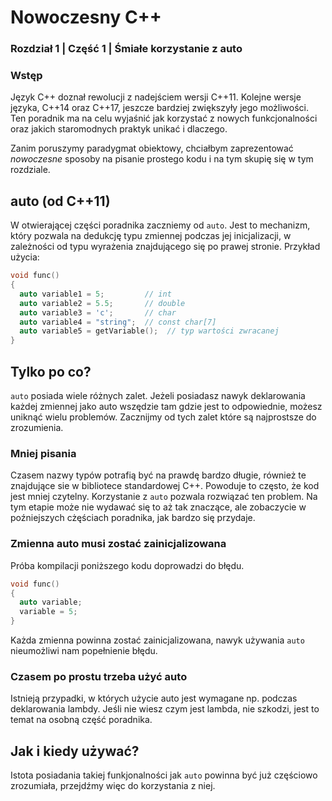 # Nowoczesny C++
### Rozdział 1 | Część 1 | Śmiałe korzystanie z auto

### Wstęp
Język C++ doznał rewolucji z nadejściem wersji C++11. Kolejne wersje języka, C++14 oraz C++17, jeszcze bardziej zwiększyły jego możliwości. 
Ten poradnik ma na celu wyjaśnić jak korzystać z nowych funkcjonalności oraz jakich staromodnych praktyk unikać i dlaczego.

Zanim poruszymy paradygmat obiektowy, chciałbym zaprezentować *nowoczesne* sposoby na pisanie prostego kodu i na tym skupię się w tym rozdziale.
## auto (od C++11)
W otwierającej części poradnika zaczniemy od ```auto```. Jest to mechanizm, który pozwala na dedukcję typu zmiennej podczas jej inicjalizacji, 
w zależności od typu wyrażenia znajdującego się po prawej stronie. 
Przykład użycia:

```c++
void func()
{
  auto variable1 = 5;         // int
  auto variable2 = 5.5;       // double
  auto variable3 = 'c';       // char
  auto variable4 = "string";  // const char[7]
  auto variable5 = getVariable();  // typ wartości zwracanej
}
```
## Tylko po co?
```auto``` posiada wiele różnych zalet. Jeżeli posiadasz nawyk deklarowania każdej zmiennej jako auto wszędzie tam gdzie jest to odpowiednie,
możesz uniknąć wielu problemów. Zacznijmy od tych zalet które są najprostsze do zrozumienia.

### Mniej pisania
Czasem nazwy typów potrafią być na prawdę bardzo długie, również te znajdujące sie w bibliotece standardowej C++. Powoduje to często, że kod jest mniej czytelny.
 Korzystanie z ```auto``` pozwala rozwiązać ten problem. Na tym etapie może nie wydawać się to aż tak znaczące, ale zobaczycie w poźniejszych cżęściach poradnika, jak bardzo się przydaje.
 
### Zmienna auto musi zostać zainicjalizowana
Próba kompilacji poniższego kodu doprowadzi do błędu.
```C++
void func()
{
  auto variable;
  variable = 5;
}
```
Każda zmienna powinna zostać zainicjalizowana, nawyk używania ```auto``` nieumożliwi nam popełnienie błędu.

### Czasem po prostu trzeba użyć auto
Istnieją przypadki, w których użycie auto jest wymagane np. podczas deklarowania lambdy. Jeśli nie wiesz czym jest lambda, nie szkodzi, jest to temat na osobną część poradnika.

## Jak i kiedy używać?
Istota posiadania takiej funkjonalności jak ```auto``` powinna być już częściowo zrozumiała, przejdźmy więc do korzystania z niej.
```C++



